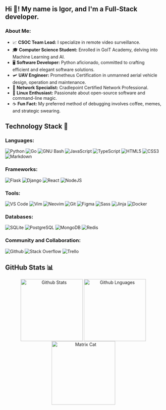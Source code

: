 ## Hi 👋! My name is Igor, and I'm a Full-Stack developer.
### About Me:

- 📈 **CSOC Team Lead:** I specialize in remote video surveillance.
- 🎓 **Computer Science Student:** Enrolled in GoIT Academy, delving into Machine Learning and AI.
- 🖥️ **Software Developer:** Python aficionado, committed to crafting efficient and elegant software solutions.
- 🛩️ **UAV Engineer:** Prometheus Certification in unmanned aerial vehicle design, operation and maintenance.
- 📡 **Network Specialist:** Cradlepoint Certified Network Professional.
- 🐧 **Linux Enthusiast:** Passionate about open-source software and command-line magic.
- ☕ **Fun Fact:** My preferred method of debugging involves coffee, memes, and strategic swearing.

## Technology Stack 💼
### Languages:
<div align="left">
  <img src="https://img.shields.io/badge/python-%231572B6.svg?style=for-the-badge&logo=python&logoColor=white" alt="Python"/>
  <img src="https://img.shields.io/badge/go-%2300ADD8.svg?style=for-the-badge&logo=go&logoColor=white" alt="Go"/>
  <img src="https://img.shields.io/badge/-bash-%2320232a.svg?style=for-the-badge&logo=gnu-bash&logoColor=white" alt="GNU Bash"/>
  <img src="https://img.shields.io/badge/javascript-%23323330.svg?style=for-the-badge&logo=javascript&logoColor=%23F7DF1E" alt="JavaScript"/>
  <img src="https://img.shields.io/badge/TypeScript-007ACC?style=for-the-badge&logo=typescript&logoColor=white" alt="TypeScript"/>
  <img src="https://img.shields.io/badge/html5-%23E34F26.svg?style=for-the-badge&logo=html5&logoColor=white" alt="HTML5"/>
  <img src="https://img.shields.io/badge/css3-%231572B6.svg?style=for-the-badge&logo=css3&logoColor=white" alt="CSS3"/>
  <img src="https://img.shields.io/badge/Markdown-%23000000.svg?style=for-the-badge&logo=markdown&logoColor=white" alt="Markdown"/>
</div>

### Frameworks:
<div align="left">
  <img src="https://img.shields.io/badge/Flask-%23000.svg?style=for-the-badge&logo=flask&logoColor=white" alt="Flask"/>
  <img src="https://img.shields.io/badge/Django-%23092E20.svg?style=for-the-badge&logo=django&logoColor=white" alt="Django"/>
  <img src="https://img.shields.io/badge/react-%2320232a.svg?style=for-the-badge&logo=react&logoColor=%2361DAFB" alt="React"/>
  <img src="https://img.shields.io/badge/node.js-6DA55F?style=for-the-badge&logo=node.js&logoColor=white" alt="NodeJS"/>
</div>

### Tools:
<div align="left">
  <img src="https://img.shields.io/badge/-VS%20Code-007ACC?style=for-the-badge&logo=visual-studio-code" alt="VS Code"/>
  <img src="https://img.shields.io/badge/-Vim-1A8C73?style=for-the-badge&logo=vim" alt="Vim"/>
  <img src="https://img.shields.io/badge/Neovim-%2357A143.svg?style=for-the-badge&logo=neovim&logoColor=white" alt="Neovim"/>
  <img src="https://img.shields.io/badge/GIT-E44C30?style=for-the-badge&logo=git&logoColor=white" alt="Git"/>
  <img src="https://img.shields.io/badge/Figma-%23F24E1E.svg?style=for-the-badge&logo=figma&logoColor=white" alt="Figma"/>
  <img src="https://img.shields.io/badge/Sass-%23CC6699.svg?style=for-the-badge&logo=sass&logoColor=white" alt="Sass"/>
  <img src="https://img.shields.io/badge/Jinja-%23000000.svg?style=for-the-badge&logo=data:image/png;base64,iVBORw0KGgoAAAANSUhEUgAAACAAAAAgCAQAAADZc7J/AAAAWElEQVR42mP8z8AARbCCnzhAzFjwwFOJYZhG1FzwAC6KYQmECAI0dQAAkrEBtEEGxAAAAAElFTkSuQmCC&logoColor=white" alt="Jinja"/>
  <img src="https://img.shields.io/badge/Docker-%232496ED.svg?style=for-the-badge&logo=docker&logoColor=white" alt="Docker"/>
</div>

### Databases:
<div align="left">
  <img src="https://img.shields.io/badge/SQLite-%23003B57.svg?style=for-the-badge&logo=sqlite&logoColor=white" alt="SQLite"/>
  <img src="https://img.shields.io/badge/PostgreSQL-%23336791.svg?style=for-the-badge&logo=postgresql&logoColor=white" alt="PostgreSQL"/>
  <img src="https://img.shields.io/badge/MongoDB-%234ea94b.svg?style=for-the-badge&logo=mongodb&logoColor=white" alt="MongoDB"/>
  <img src="https://img.shields.io/badge/redis-%23DD0031.svg?&style=for-the-badge&logo=redis&logoColor=white" alt="Redis"/>
</div>

### Community and Collaboration:
<div align="left">
  <img src="https://img.shields.io/badge/GitHub-181717?style=for-the-badge&logo=github&logoColor=white" alt="Github"/>
  <img src="https://img.shields.io/badge/-Stackoverflow-FE7A16?style=for-the-badge&logo=stack-overflow&logoColor=white" alt="Stack Overflow"/>
  <img src="https://img.shields.io/badge/Trello-0052CC?style=for-the-badge&logo=trello&logoColor=white" alt="Trello"/>
</div>

## GitHub Stats 📊
<div align="center">
    <img align="center" height="200em" alt="Github Stats" src="https://github-readme-stats.vercel.app/api?username=II-777&count_private=true&rank_icon=github&show=reviews&theme=github_dark&hide_border=true&custom_title=My%20Github%20Stats" />
    <img align="center" height="200em" alt="Github Lnguages" src="https://github-readme-stats.vercel.app/api/top-langs/?username=II-777&theme=github_dark&langs_count=8&hide_border=true&layout=compact" />
</div>

<div align="center">
    <img align="center" height="205em" alt="Matrix Cat" src="https://github.com/II-777/II-777/blob/main/img/matrix-cat.webp" />
</div>
